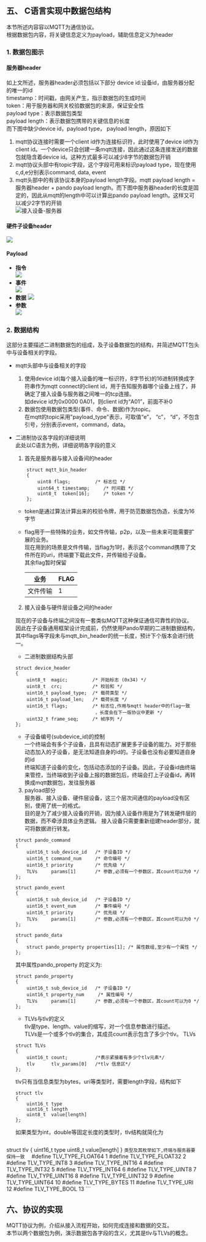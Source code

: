 ## 五、 C语言实现中数据包结构
本节所述内容容以MQTT为通信协议。  
根据数据包内容，将关键信息定义为payload，辅助信息定义为header
### 1. 数据包图示  
#### 服务器header   
如上文所述，服务器header必须包括以下部分
device id:设备id，由服务器分配的唯一的id  
timestamp：时间戳，由网关产生，指示数据包的生成时间  
token：用于服务器和网关校验数据包的来源，保证安全性    
payload type：表示数据包类型  
payload length：表示数据包携带的关键信息的长度   
而下图中缺少device id，payload type， payload length，原因如下  
1. mqtt协议连接时需要一个client id作为连接标识符，此时使用了device id作为client id。一个device只会创建一条mqtt连接，因此通过这条连接发送的数据包就隐含着device id。这种方式最多可以减少8字节的数据包开销  
2. mqtt协议头部中有topic字段，这个字段可用来标识payload type，现在使用c,d,e分别表示command, data, event  
3. mqtt头部中的有该协议本身的payload length字段。mqtt payload length = 服务器header + pando payload length。而下图中服务器header的长度是固定的，因此从mqtt的length中可以计算出pando payload length。这样又可以减少2字节的开销    
![接入设备-服务器](https://github.com/PandoCloud/pando-protocol/blob/master/doc/server-access.jpg)
 
#### 硬件子设备header  
![](https://github.com/PandoCloud/pando-protocol/blob/master/doc/access-hardware.jpg)  

#### Payload  
* **指令**  
![](https://github.com/PandoCloud/pando-protocol/blob/master/doc/command-payload.jpg)
* **事件**  
![](https://github.com/PandoCloud/pando-protocol/blob/master/doc/event-payload.jpg)
* **数据**
![](https://github.com/PandoCloud/pando-protocol/blob/master/doc/data-payload.jpg)
* **参数**  
![](https://github.com/PandoCloud/pando-protocol/blob/master/doc/tlv.jpg)

### 2. 数据结构
    
这部分主要描述二进制数据包的组成，及子设备数据包的结构，并简述MQTT包头中与设备相关的字段。  
* mqtt头部中与设备相关的字段  
  1. 使用device id(每个接入设备的唯一标识符，8字节长)的16进制转换成字符串作为mqtt connect的client id，用于告知服务器哪个设备上线了，并确定了接入设备与服务器之间唯一的tcp连接。  
如device id为0x0000 0A01，则client id为“A01”，前面不补0   
  2. 数据包使用数据包类型(事件、命令、数据)作为topic。  
在mqtt的topic采用"payload_type"表示，可取值“e”， “c”， “d”，不包含引号，分别表示event，command，data。  

* 二进制协议各字段的详细说明  
此处以C语言为例，详细说明各字段的意义  
  1. 首先是服务器与接入设备间的header    
    ```    
        struct mqtt_bin_header  
        {  
            uint8 flags;         /* 标志位 */  
            uint64_t timestamp;     /* 时间戳 */  
            uint8_t  token[16];     /* token */  
        };   
    ```
    * token是通过算法计算出来的校验令牌，用于防范数据包伪造，长度为16字节  
    * flag用于一些特殊的业务，如文件传输，p2p，以及一些未来可能需要扩展的业务。  
现在用到的场景是文件传输，当flag为1时，表示这个command携带了文件所在的uri，终端要下载此文件，并传输给子设备。  
其余flag暂时保留  

        | **业务**   | **FLAG** |
        | ---- | ---- |
        | 文件传输 | 1 |
  2. 接入设备与硬件层设备之间的header  
      
    现在的子设备与终端之间没有一套类似MQTT这种保证通信可靠性的协议。  
    因此在子设备通用框架设计完成前，仍然使用Pando早期的二进制数据结构，其中flags等字段未与mqtt_bin_header的统一长度，预计下个版本会进行统一。 
    * 二进制数据结构头部  
    ```
    struct device_header
    {
        uint8_t  magic;         /* 开始标志 (0x34) */
        uint8_t  crc;           /* 校验和 */
        uint16_t payload_type;  /* 载荷类型 */
        uint16_t payload_len;   /* 载荷长度 */
        uint16_t flags;         /* 标志位,作用与mqtt header中的flag一致
                                 ，长度会在下一版协议中更新 */
        uint32_t frame_seq;     /* 帧序列 */
    };
    ```
    * 子设备编号(subdevice_id)的控制  
一个终端会有多个子设备，且具有动态扩展更多子设备的能力。对于那些动态加入的子设备，是无法知道自身的id的。子设备也没有必要知道自身的id  
终端知道子设备的变化，包括动态添加的子设备。因此，子设备id由终端来管控，当终端收到子设备上报的数据包后，终端会打上子设备id，再转换成mqtt数据包，发往服务器    

  3. payload部分  
服务器、接入设备、硬件层设备，这三个层次间通信的payload没有区别，使用了统一的格式。  
目的是为了减少接入设备的开销，因为接入设备作用是为了转发硬件层的数据，而不牵涉具体业务逻辑。
接入设备只需要重新组建header部分，就可将数据进行转发。  
    ```
    struct pando_command
    {
        uint16_t sub_device_id   /* 子设备ID */
        uint16_t command_num     /* 命令编号 */
        uint16_t priority        /* 优先级 */
        TLVs     params[1]       /* 参数,必须有一个参数区，其count可以为0 */
    };

    struct pando_event
    {
        uint16_t sub_device_id   /* 子设备ID */
        uint16_t event_num       /* 事件编号 */
        uint16_t priority        /* 优先级 */
        TLVs     params[1]       /* 参数,必须有一个参数区，其count可以为0 */
    };

    struct pando_data
    {
        struct pando_property properties[1]; /* 属性数组,至少有一个属性 */
    };
    ```

    其中属性pando_property 的定义为:
    ```
    struct pando_property
    {
        uint16_t sub_device_id   /* 子设备ID */
        uint16_t property_num     /* 属性编号 */
        TLVs     params[1]       /* 参数,必须有一个参数区，其count可以为0 */
    };
    ```
    * TLVs与tlv的定义  
tlv是type、length、value的缩写，对一个信息参数进行描述。  
TLVs是一个或多个tlv的集合，其成员count表示包含了多少个tlv。
    TLVs
    ```
    struct TLVs
    {
        uint16_t count;          /*表示紧接着有多少个tlv元素*/
        tlv      tlv_params[0]   /*tlv 信息区*/
    };
    ```
    tlv只有当信息类型为bytes，uri等类型时，需要length字段，结构如下
    ```
    struct tlv
    {
        uint16_t type
        uint16_t length
        uint8_t  value[length]
    };
    ```
    如果类型为int，double等固定长度的类型时，tlv结构就简化为  
    ```
struct tlv
{
    uint16_t type
    uint8_t  value[length]
}
    ```
    类型及其枚举如下,终端与服务器要保持一致  
    ```
#define	TLV_TYPE_FLOAT64 1 
#define TLV_TYPE_FLOAT32 2 
#define	TLV_TYPE_INT8    3
#define	TLV_TYPE_INT16   4
#define	TLV_TYPE_INT32   5
#define TLV_TYPE_INT64   6 
#define	TLV_TYPE_UINT8   7
#define TLV_TYPE_UINT16  8
#define TLV_TYPE_UINT32  9
#define TLV_TYPE_UINT64 10
#define	TLV_TYPE_BYTES  11
#define	TLV_TYPE_URI    12
#define	TLV_TYPE_BOOL   13
    ```

## 六、协议的实现  
MQTT协议为例，介绍从接入流程开始，如何完成连接和数据的交互。     
本节以两个数据包为例，演示数据包各字段的含义，尤其是tlv与TLVs的概念。  